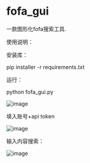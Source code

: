 # fofa_gui
一款图形化fofa搜索工具.

使用说明：

安装库：

pip installer -r requirements.txt

运行：

python fofa_gui.py

![image](https://github.com/Al17er/fofa_gui/assets/160448183/2f547630-8d1c-4c0b-9ce6-1abf60192957)

填入账号+api token

![image](https://github.com/Al17er/fofa_gui/assets/160448183/4ae27f4b-ab40-4bc7-bef9-fe90a68a3385)

输入内容搜索：

![image](https://github.com/Al17er/fofa_gui/assets/160448183/da6ead6f-3353-4e73-b0ef-c65baaea8c76)
